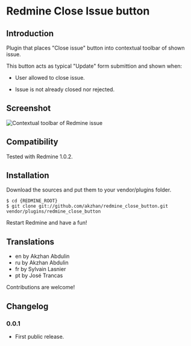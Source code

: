 # Redmine Close Issue button

## Introduction

Plugin that places "Close issue" button into contextual toolbar of shown issue.

This button acts as typical "Update" form submittion and shown when:

 * User allowed to close issue.

 * Issue is not already closed nor rejected.

## Screenshot

![Contextual toolbar of Redmine issue](https://github.com/akzhan/redmine_close_button/raw/master/screenshot.png "Contextual toolbar of Redmine issue")

## Compatibility

Tested with Redmine 1.0.2.

## Installation

Download the sources and put them to your vendor/plugins folder.

    $ cd {REDMINE_ROOT}
    $ git clone git://github.com/akzhan/redmine_close_button.git vendor/plugins/redmine_close_button

Restart Redmine and have a fun!

## Translations

- en by Akzhan Abdulin
- ru by Akzhan Abdulin
- fr by Sylvain Lasnier
- pt by José Trancas

Contributions are welcome!

## Changelog

### 0.0.1

- First public release.

